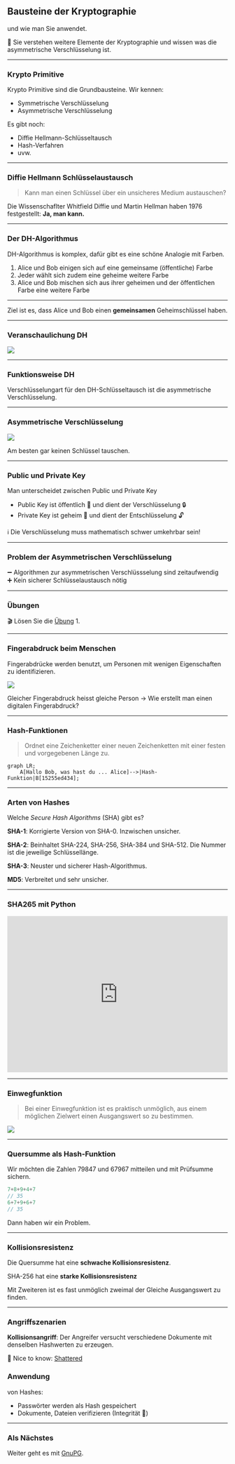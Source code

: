 ## Bausteine der Kryptographie

und wie man Sie anwendet.

🎯 Sie verstehen weitere Elemente der Kryptographie und wissen was die asymmetrische Verschlüsselung ist.

---
### Krypto Primitive

Krypto Primitive sind die Grundbausteine. Wir kennen:

* Symmetrische Verschlüsselung
* Asymmetrische Verschlüsselung

Es gibt noch:

* Diffie Hellmann-Schlüsseltausch
* Hash-Verfahren
* uvw.

---
### Diffie Hellmann Schlüsselaustausch

> Kann man einen Schlüssel über ein unsicheres Medium austauschen?  

Die Wissenschaflter Whitfield Diffie und Martin Hellman haben 1976 festgestellt: **Ja, man kann.**

---
### Der DH-Algorithmus

DH-Algorithmus is komplex, dafür gibt es eine schöne Analogie mit Farben.

1.  Alice und Bob einigen sich auf eine gemeinsame (öffentliche) Farbe
2.  Jeder wählt sich zudem eine geheime weitere Farbe
3.  Alice und Bob mischen sich aus ihrer geheimen und der öffentlichen Farbe eine weitere Farbe

---

Ziel ist es, dass Alice und Bob einen **gemeinsamen** Geheimschlüssel haben.

---
### Veranschaulichung DH

[![](../diffie-hellmann-farbe.png)](https://raw.githubusercontent.com/janikvonrotz/encrypt.casa/main/diffie-hellmann-farbe.png)

---
### Funktionsweise DH

Verschlüsselungart für den DH-Schlüsseltausch ist die asymmetrische Verschlüsselung.

---
### Asymmetrische Verschlüsselung

![](../asymmetrische-verschluesselung.png)

Am besten gar keinen Schlüssel tauschen.

---
### Public und Private Key

Man unterscheidet zwischen Public und Private Key

* Public Key ist öffentlich 📢 und dient der Verschlüsselung 🔒
* Private Key ist geheim 🤫 und dient der Entschlüsselung 🔓

ℹ️  Die Verschlüsselung muss mathematisch schwer umkehrbar sein!

---

### Problem der Asymmetrischen Verschlüsselung

➖ Algorithmen zur asymmetrischen Verschlüssselung sind zeitaufwendig  
➕ Kein sicherer Schlüsselaustausch nötig

---
### Übungen

🎬 Lösen Sie die [Übung](übungen.md) 1.

---
### Fingerabdruck beim Menschen

 Fingerabdrücke werden benutzt, um Personen mit wenigen Eigenschaften zu identifizieren.
 
 ![](../fingerabdruck.png)

Gleicher Fingerabdruck heisst gleiche Person -> Wie erstellt man einen digitalen Fingerabdruck?

---
### Hash-Funktionen

> Ordnet eine Zeichenketter einer neuen Zeichenketten mit einer festen und vorgegebenen Länge zu.

```mermaid
graph LR;
    A[Hallo Bob, was hast du ... Alice]-->|Hash-Funktion|B[15255ed434];
```

---
### Arten von Hashes

Welche *Secure Hash Algorithms* (SHA) gibt es?

**SHA-1**: Korrigierte Version von SHA-0. Inzwischen unsicher.

**SHA-2**: Beinhaltet SHA-224, SHA-256, SHA-384 und SHA-512. Die Nummer ist die jeweilige Schlüssellänge.

**SHA-3**: Neuster und sicherer Hash-Algorithmus.

**MD5**: Verbreitet und sehr unsicher.

---
### SHA265 mit Python

<iframe src="https://trinket.io/embed/python3/2b43c7b642" width="100%" height="356" frameborder="0" marginwidth="0" marginheight="0" allowfullscreen></iframe>

---
### Einwegfunktion

> Bei einer Einwegfunktion ist es praktisch unmöglich, aus einem möglichen Zielwert einen Ausgangswert so zu bestimmen.

![](../einbahnstrasse.png)

---
### Quersumme als Hash-Funktion

Wir möchten die Zahlen 79847 und 67967 mitteilen und mit Prüfsumme sichern.

```js
7+8+9+4+7
// 35
6+7+9+6+7
// 35
```

Dann haben wir ein Problem.

---
### Kollisionsresistenz

Die Quersumme hat eine **schwache Kollisionsresistenz**.

SHA-256 hat eine **starke Kollisionsresistenz**

Mit Zweiteren ist es fast unmöglich zweimal der Gleiche Ausgangswert zu finden.

---
### Angriffszenarien

**Kollisionsangriff**: Der Angreifer versucht verschiedene Dokumente mit denselben Hashwerten zu erzeugen. 

🧠 Nice to know: [Shattered](https://shattered.io/)

### Anwendung

von Hashes:
* Passwörter werden als Hash gespeichert
* Dokumente, Dateien verifizieren (Integrität 💎)

---
### Als Nächstes

Weiter geht es mit [GnuPG](slides3.md).